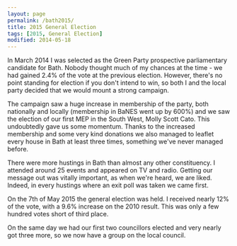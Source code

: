 ```yaml
---
layout: page
permalink: /bath2015/
title: 2015 General Election
tags: [2015, General Election]
modified: 2014-05-18
---
```


In March 2014 I was selected as the Green Party prospective parliamentary candidate for
Bath. Nobody thought much of my chances at the time - we had gained 2.4% of the vote at the
previous election. However, there's no point standing for election if you don't intend to win, so both
I and the local party decided that we would mount a strong campaign.

The campaign saw a huge increase in membership of the party, both nationally and locally
(membership in BaNES went up by 600%) and we saw the election of our first MEP in
the South West, Molly Scott Cato. This undoubtedly gave us some momentum. Thanks to the
increased membership and some very kind donations we also managed
to leaflet every house in Bath at least three times, something we've never managed
before.

There were more hustings in Bath than almost any other constituency. I attended around
25 events and appeared on TV and radio. Getting our message out was vitally important,
as when we're heard, we are liked. Indeed, in every hustings where an exit poll was
taken we came first.

On the 7th of May 2015 the general election was held. I received nearly 12% of the vote,
with a 9.6% increase on the 2010 result. This was only a few hundred votes short of
third place.

On the same day we had our first two councillors elected and very nearly got three
more, so we now have a group on the local council.



